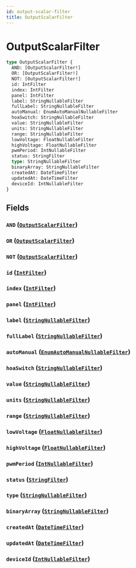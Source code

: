 ```yaml
---
id: output-scalar-filter
title: OutputScalarFilter
---
```


 # OutputScalarFilter





```graphql
type OutputScalarFilter {
  AND: [OutputScalarFilter!]
  OR: [OutputScalarFilter!]
  NOT: [OutputScalarFilter!]
  id: IntFilter
  index: IntFilter
  panel: IntFilter
  label: StringNullableFilter
  fullLabel: StringNullableFilter
  autoManual: EnumAutoManualNullableFilter
  hoaSwitch: StringNullableFilter
  value: StringNullableFilter
  units: StringNullableFilter
  range: StringNullableFilter
  lowVoltage: FloatNullableFilter
  highVoltage: FloatNullableFilter
  pwmPeriod: IntNullableFilter
  status: StringFilter
  type: StringNullableFilter
  binaryArray: StringNullableFilter
  createdAt: DateTimeFilter
  updatedAt: DateTimeFilter
  deviceId: IntNullableFilter
}
```


## Fields

### `AND` ([`OutputScalarFilter`](/inputs/output-scalar-filter))




### `OR` ([`OutputScalarFilter`](/inputs/output-scalar-filter))




### `NOT` ([`OutputScalarFilter`](/inputs/output-scalar-filter))




### `id` ([`IntFilter`](/inputs/int-filter))




### `index` ([`IntFilter`](/inputs/int-filter))




### `panel` ([`IntFilter`](/inputs/int-filter))




### `label` ([`StringNullableFilter`](/inputs/string-nullable-filter))




### `fullLabel` ([`StringNullableFilter`](/inputs/string-nullable-filter))




### `autoManual` ([`EnumAutoManualNullableFilter`](/inputs/enum-auto-manual-nullable-filter))




### `hoaSwitch` ([`StringNullableFilter`](/inputs/string-nullable-filter))




### `value` ([`StringNullableFilter`](/inputs/string-nullable-filter))




### `units` ([`StringNullableFilter`](/inputs/string-nullable-filter))




### `range` ([`StringNullableFilter`](/inputs/string-nullable-filter))




### `lowVoltage` ([`FloatNullableFilter`](/inputs/float-nullable-filter))




### `highVoltage` ([`FloatNullableFilter`](/inputs/float-nullable-filter))




### `pwmPeriod` ([`IntNullableFilter`](/inputs/int-nullable-filter))




### `status` ([`StringFilter`](/inputs/string-filter))




### `type` ([`StringNullableFilter`](/inputs/string-nullable-filter))




### `binaryArray` ([`StringNullableFilter`](/inputs/string-nullable-filter))




### `createdAt` ([`DateTimeFilter`](/inputs/date-time-filter))




### `updatedAt` ([`DateTimeFilter`](/inputs/date-time-filter))




### `deviceId` ([`IntNullableFilter`](/inputs/int-nullable-filter))






